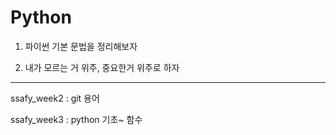 # Python

1. 파이썬 기본 문법을 정리해보자

2. 내가 모르는 거 위주, 중요한거 위주로 하자
---------------------
ssafy_week2 : git 용어

ssafy_week3 : python 기초~ 함수
